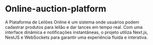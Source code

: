 # Online-auction-platform
A Plataforma de Leilões Online é um sistema onde usuários podem cadastrar produtos para leilão e dar lances em tempo real. Com uma interface dinâmica e notificações instantâneas, o projeto utiliza Next.js, NestJS e WebSockets para garantir uma experiência fluida e interativa.
